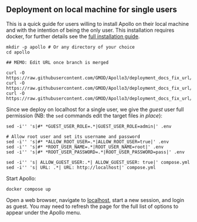 ## Deployment on local machine for single users

This is a quick guide for users willing to install Apollo on their local
machine and with the intention of being the only user. This installation
requires docker, for further details see the [full installation
guide](deployment.md).

```
mkdir -p apollo # Or any directory of your choice
cd apollo

## MEMO: Edit URL once branch is merged

curl -O https://raw.githubusercontent.com/GMOD/Apollo3/deployment_docs_fix_url/docs/deployment/compose.yml
curl -O https://raw.githubusercontent.com/GMOD/Apollo3/deployment_docs_fix_url/docs/deployment/Dockerfile
curl -O https://raw.githubusercontent.com/GMOD/Apollo3/deployment_docs_fix_url/docs/deployment/.env
```

Since we deploy on localhost for a single user, we give the *guest* user full
permission (NB: the `sed` commands edit the target files *in place*):

```
sed -i'' 's|#* *GUEST_USER_ROLE=.*|GUEST_USER_ROLE=admin|' .env

# Allow root user and set its username and password
sed -i'' 's|#* *ALLOW_ROOT_USER=.*|ALLOW_ROOT_USER=true|' .env
sed -i'' 's|#* *ROOT_USER_NAME=.*|ROOT_USER_NAME=root|' .env
sed -i'' 's|#* *ROOT_USER_PASSWORD=.*|ROOT_USER_PASSWORD=pass|' .env

sed -i'' 's| ALLOW_GUEST_USER:.*| ALLOW_GUEST_USER: true|' compose.yml
sed -i'' 's| URL: .*| URL: http://localhost|' compose.yml
```

Start Apollo:

```
docker compose up
```

Open a web browser, navigate to [localhost](http://localhost), start a new
session, and login as guest. You may need to refresh the page for the full list
of options to appear under the Apollo menu.
